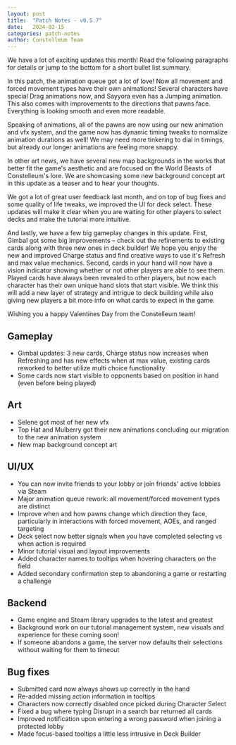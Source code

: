 ```yaml
---
layout: post
title:  "Patch Notes - v0.5.7"
date:   2024-02-15
categories: patch-notes
author: Constelleum Team
---
```


We have a lot of exciting updates this month!
Read the following paragraphs for details
or jump to the bottom for a short bullet list summary.

In this patch, the animation queue got a lot of love!
Now all movement and forced movement types have their own animations!
Several characters have special Drag animations now,
and Sayyora even has a Jumping animation.
This also comes with improvements to the directions that pawns face.
Everything is looking smooth<!--end_excerpt--> and even more readable.

Speaking of animations,
all of the pawns are now using our new animation and vfx system,
and the game now has dynamic timing tweaks
to normalize animation durations as well!
We may need more tinkering to dial in timings,
but already our longer animations are feeling more snappy.

In other art news, we have several new map backgrounds in the works that better fit the game's aesthetic and are focused on the World Beasts of Constelleum's lore. We are showcasing some new background concept art in this update as a teaser and to hear your thoughts.

We got a lot of great user feedback last month, and on top of bug fixes and some quality of life tweaks, we improved the UI for deck select. These updates will make it clear when you are waiting for other players to select decks and make the tutorial more intuitive.

And lastly, we have a few big gameplay changes in this update. First, Gimbal got some big improvements – check out the refinements to existing cards along with three new ones in deck builder! We hope you enjoy the new and improved Charge status and find creative ways to use it's Refresh and max value mechanics. Second, cards in your hand will now have a vision indicator showing whether or not other players are able to see them. Played cards have always been revealed to other players, but now each character has their own unique hand slots that start visible. We think this will add a new layer of strategy and intrigue to deck building while also giving new players a bit more info on what cards to expect in the game.

Wishing you a happy Valentines Day from the Constelleum team!

## Gameplay

- Gimbal updates: 3 new cards, Charge status now increases when Refreshing and has new effects when at max value, existing cards reworked to better utilize multi choice functionality
- Some cards now start visible to opponents based on position in hand (even before being played)

## Art

- Selene got most of her new vfx
- Top Hat and Mulberry got their new animations concluding our migration to the new animation system
- New map background concept art

## UI/UX

- You can now invite friends to your lobby or join friends' active lobbies via Steam
- Major animation queue rework: all movement/forced movement types are distinct
- Improve when and how pawns change which direction they face, particularly in interactions with forced movement, AOEs, and ranged targeting
- Deck select now better signals when you have completed selecting vs when action is required
- Minor tutorial visual and layout improvements
- Added character names to tooltips when hovering characters on the field
- Added secondary confirmation step to abandoning a game or restarting a challenge

## Backend

- Game engine and Steam library upgrades to the latest and greatest
- Background work on our tutorial management system, new visuals and experience for these coming soon!
- If someone abandons a game, the server now defaults their selections without waiting for them to timeout

## Bug fixes

- Submitted card now always shows up correctly in the hand
- Re-added missing action information in tooltips
- Characters now correctly disabled once picked during Character Select
- Fixed a bug where typing Disrupt in a search bar returned all cards
- Improved notification upon entering a wrong password when joining a protected lobby
- Made focus-based tooltips a little less intrusive in Deck Builder
